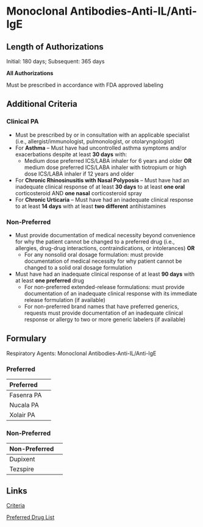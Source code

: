 # Monoclonal Antibodies-Anti-IL/Anti-IgE

## Length of Authorizations

Initial: 180 days; Subsequent: 365 days

**All Authorizations**

Must be prescribed in accordance with FDA approved labeling

## Additional Criteria

### Clinical PA

-   Must be prescribed by or in consultation with an applicable specialist (i.e., allergist/immunologist, pulmonologist, or otolaryngologist)
-   For **Asthma** – Must have had uncontrolled asthma symptoms and/or exacerbations despite at least **30 days** with:
    -   Medium dose preferred ICS/LABA inhaler for 6 years and older **OR** medium dose preferred ICS/LABA inhaler with tiotropium or high dose ICS/LABA inhaler if 12 years and older
-   For **Chronic Rhinosinusitis with Nasal Polyposis** – Must have had an inadequate clinical response of at least **30 days** to at least **one oral** corticosteroid AND **one nasal** corticosteroid spray
-   For **Chronic Urticaria** – Must have had an inadequate clinical response to at least **14 days** with at least **two different** antihistamines

### Non-Preferred

-   Must provide documentation of medical necessity beyond convenience for why the patient cannot be changed to a preferred drug (i.e., allergies, drug-drug interactions, contraindications, or intolerances) **OR**
    -   For any nonsolid oral dosage formulation: must provide documentation of medical necessity for why patient cannot be changed to a solid oral dosage formulation
-   Must have had an inadequate clinical response of at least **90 days** with at least **one preferred** drug
    -   For non-preferred extended-release formulations: must provide documentation of an inadequate clinical response with its immediate release formulation (if available)
    -   For non-preferred brand names that have preferred generics, requests must provide documentation of an inadequate clinical response or allergy to two or more generic labelers (if available)

## Formulary

Respiratory Agents: Monoclonal Antibodies-Anti-IL/Anti-IgE

### Preferred

| Preferred  |      |
| :--------- | ---: |
| Fasenra PA |      |
| Nucala PA  |      |
| Xolair PA  |      |

### Non-Preferred

| Non-Preferred |      |
| :------------ | ---: |
| Dupixent      |      |
| Tezspire      |      |


## Links

[Criteria](https://pharmacy.medicaid.ohio.gov/sites/default/files/20221001_UPDL_Criteria_APPROVED.pdf#page=95)

[Preferred Drug List](https://pharmacy.medicaid.ohio.gov/sites/default/files/20221001_UPDL_APPROVED_.pdf#page=31)

